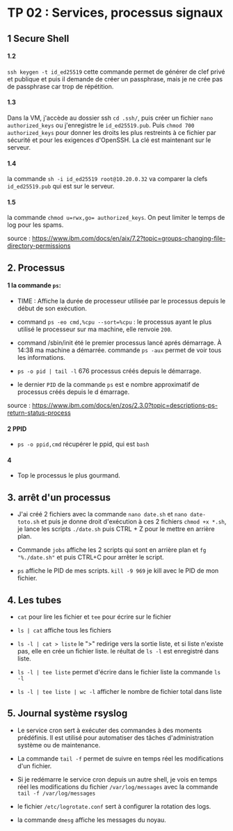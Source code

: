 # TP 02 : Services, processus signaux

## 1 Secure Shell 


#### 1.2 

`ssh keygen -t id_ed25519` cette commande permet de générer de clef privé et publique et puis il demande de créer un passphrase, mais je ne crée pas de passphrase car trop de répétition.

#### 1.3 
Dans la VM, j'accède au dossier ssh `cd .ssh/`, puis créer un fichier `nano authorized_keys` ou j'enregistre le `id_ed25519.pub`. Puis `chmod 700 authorized_keys` pour donner les droits les plus restreints à ce fichier par sécurité et pour les exigences d'OpenSSH. La clé est maintenant sur le serveur.

#### 1.4 
la commande `sh -i id_ed25519 root@10.20.0.32` va comparer la clefs `id_ed25519.pub` qui est sur le serveur.

#### 1.5
la commande `chmod u=rwx,go= authorized_keys`.
On peut limiter le temps de log pour les spams.

source : https://www.ibm.com/docs/en/aix/7.2?topic=groups-changing-file-directory-permissions

## 2. Processus
#### 1 la commande `ps`:

- TIME : Affiche la durée de processeur utilisée par le processus depuis le début de son exécution.

- command `ps -eo cmd,%cpu --sort=%cpu` : le processus ayant le plus utilisé le processeur sur ma machine, elle renvoie `200`.

- command /sbin/init été le premier processus lancé aprés démarrage.
À 14:38 ma machine a démarrée. commande `ps -aux` permet de voir tous les informations.

- `ps -o pid | tail -l` 676 processus créés depuis le démarrage.

- le dernier `PID` de la commande `ps` est e nombre approximatif de processus créés depuis le d émarrage.

source : https://www.ibm.com/docs/en/zos/2.3.0?topic=descriptions-ps-return-status-process

#### 2 PPID
- `ps -o ppid,cmd` récupérer le ppid, qui est `bash`

#### 4 
- Top le processus le plus gourmand.

## 3. arrêt d'un processus
- J'ai créé 2 fichiers avec la commande `nano date.sh` et `nano date-toto.sh` et puis je donne droit d'exécution à ces 2 fichiers `chmod +x *.sh`, je lance les scripts `./date.sh` puis CTRL + Z pour le mettre en arrière plan.

- Commande `jobs` affiche les 2 scripts qui sont en arrière plan et `fg "%./date.sh"` et puis CTRL+C pour arrêter le script.

-  `ps` affiche le PID de mes scripts. `kill -9 969` je kill avec le PID de mon fichier.

## 4. Les tubes

- `cat` pour lire les fichier et `tee` pour écrire sur le fichier

- `ls | cat` affiche tous les fichiers

- `ls -l | cat > liste` le ">" redirige vers la sortie liste, et si liste n'existe pas, elle en crée un fichier liste. le réultat de `ls -l` est enregistré dans liste.

- `ls -l | tee liste` permet d'écrire dans le fichier liste la commande `ls -l`

- `ls -l | tee liste | wc -l` afficher le nombre de fichier total dans liste

## 5. Journal système rsyslog

- Le service cron sert à exécuter des commandes à des moments prédéfinis. Il est utilisé pour automatiser des tâches d'administration système ou de maintenance.

- La commande `tail -f` permet de suivre en temps réel les modifications d'un fichier.

- Si je redémarre le service cron depuis un autre shell, je vois en temps réel les modifications du fichier `/var/log/messages` avec la commande `tail -f /var/log/messages`

- le fichier `/etc/logrotate.conf` sert à configurer la rotation des logs.

- la commande `dmesg` affiche les messages du noyau. 

